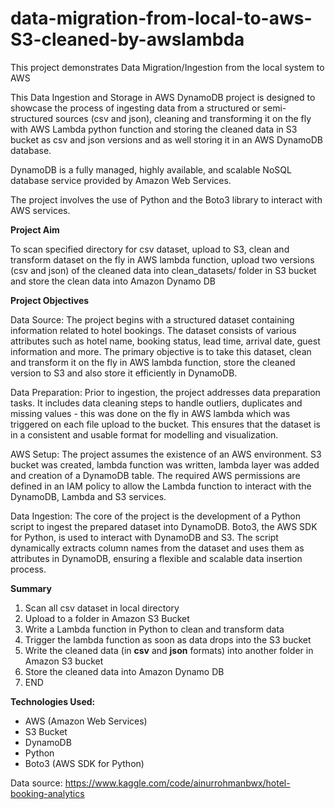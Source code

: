 # data-migration-from-local-to-aws-S3-cleaned-by-awslambda
This project demonstrates Data Migration/Ingestion from the local system to AWS

This Data Ingestion and Storage in AWS DynamoDB project is designed to showcase the process of ingesting data from a structured or semi-structured sources (csv and json), cleaning and transforming it on the fly with AWS Lambda python function and storing the cleaned data in S3 bucket as csv and json versions and as well storing it in an AWS DynamoDB database. 

DynamoDB is a fully managed, highly available, and scalable NoSQL database service provided by Amazon Web Services. 

The project involves the use of Python and the Boto3 library to interact with AWS services.

**Project Aim**

To scan specified directory for csv dataset, upload to S3, clean and transform dataset on the fly in AWS lambda function, upload two versions (csv and json) of the cleaned data into clean_datasets/ folder in S3 bucket and store the clean data into Amazon Dynamo DB


**Project Objectives**

Data Source: The project begins with a structured dataset containing information related to hotel bookings. The dataset consists of various attributes such as hotel name, booking status, lead time, arrival date, guest information and more. The primary objective is to take this dataset, clean and transform it on the fly in AWS lambda function, store the cleaned version to S3 and also store it efficiently in DynamoDB.

Data Preparation: Prior to ingestion, the project addresses data preparation tasks. It includes data cleaning steps to handle outliers, duplicates and missing values - this was done on the fly in AWS lambda which was triggered on each file upload to the bucket. This ensures that the dataset is in a consistent and usable format for modelling and visualization.

AWS Setup: The project assumes the existence of an AWS environment. S3 bucket was created, lambda function was written, lambda layer was added and creation of a DynamoDB table. The required AWS permissions are defined in an IAM policy to allow the Lambda function to interact with the DynamoDB, Lambda and S3 services.

Data Ingestion: The core of the project is the development of a Python script to ingest the prepared dataset into DynamoDB. Boto3, the AWS SDK for Python, is used to interact with DynamoDB and S3. The script dynamically extracts column names from the dataset and uses them as attributes in DynamoDB, ensuring a flexible and scalable data insertion process.

**Summary**
1. Scan all csv dataset in local directory
2. Upload to a folder in Amazon S3 Bucket
3. Write a Lambda function in Python to clean and transform data
4. Trigger the lambda function as soon as data drops into the S3 bucket
5. Write the cleaned data (in **csv** and **json** formats) into another folder in Amazon S3 bucket
6. Store the cleaned data into Amazon Dynamo DB
7. END

   
**Technologies Used:**
- AWS (Amazon Web Services)
- S3 Bucket
- DynamoDB
- Python
- Boto3 (AWS SDK for Python)

Data source: https://www.kaggle.com/code/ainurrohmanbwx/hotel-booking-analytics
